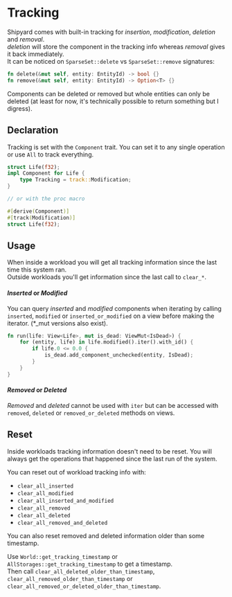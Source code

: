 # Tracking

Shipyard comes with built-in tracking for *insertion*, *modification*, *deletion* and *removal*.\
*deletion* will store the component in the tracking info whereas *removal* gives it back immediately.\
It can be noticed on `SparseSet::delete` vs `SparseSet::remove` signatures:

```rs
fn delete(&mut self, entity: EntityId) -> bool {}
fn remove(&mut self, entity: EntityId) -> Option<T> {}
```

Components can be deleted or removed but whole entities can only be deleted (at least for now, it's technically possible to return something but I digress).

## Declaration

Tracking is set with the `Component` trait. You can set it to any single operation or use `All` to track everything.

```rs
struct Life(f32);
impl Component for Life {
    type Tracking = track::Modification;
}

// or with the proc macro

#[derive(Component)]
#[track(Modification)]
struct Life(f32);
```

## Usage

When inside a workload you will get all tracking information since the last time this system ran.\
Outside workloads you'll get information since the last call to `clear_*`.

#### *Inserted* or *Modified*

You can query *inserted* and *modified* components when iterating by calling `inserted`, `modified` or `inserted_or_modified` on a view before making the iterator. (*_mut versions also exist).

```rs
fn run(life: View<Life>, mut is_dead: ViewMut<IsDead>) {
    for (entity, life) in life.modified().iter().with_id() {
        if life.0 <= 0.0 {
            is_dead.add_component_unchecked(entity, IsDead);
        }
    }
}
```

#### *Removed* or *Deleted*

*Removed* and *deleted* cannot be used with `iter` but can be accessed with `removed`, `deleted` or `removed_or_deleted` methods on views.

## Reset

Inside workloads tracking information doesn't need to be reset. You will always get the operations that happened since the last run of the system.

You can reset out of workload tracking info with:
- `clear_all_inserted`
- `clear_all_modified`
- `clear_all_inserted_and_modified`
- `clear_all_removed`
- `clear_all_deleted`
- `clear_all_removed_and_deleted`

You can also reset removed and deleted information older than some timestamp.

Use `World::get_tracking_timestamp` or `AllStorages::get_tracking_timestamp` to get a timestamp.\
Then call `clear_all_deleted_older_than_timestamp`, `clear_all_removed_older_than_timestamp` or `clear_all_removed_or_deleted_older_than_timestamp`.
